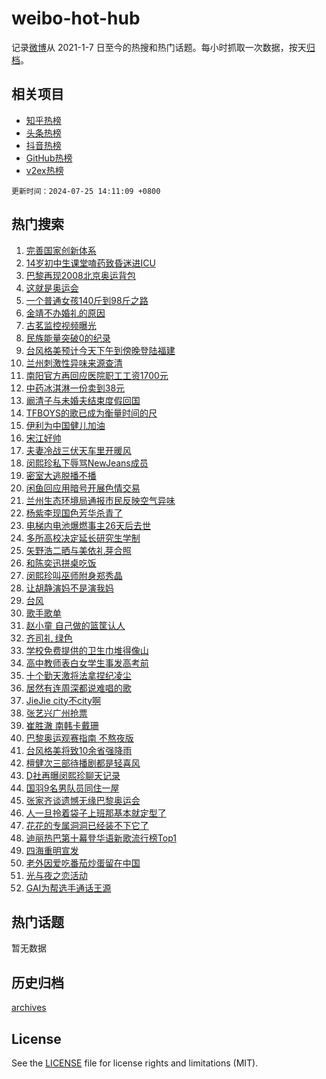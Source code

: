 # weibo-hot-hub

记录[微博](https://www.weibo.com)从 2021-1-7 日至今的热搜和热门话题。每小时抓取一次数据，按天[归档](archives)。

## 相关项目

- [知乎热榜](https://github.com/lonnyzhang423/zhihu-hot-hub)
- [头条热榜](https://github.com/lonnyzhang423/toutiao-hot-hub)
- [抖音热榜](https://github.com/lonnyzhang423/douyin-hot-hub)
- [GitHub热榜](https://github.com/lonnyzhang423/github-hot-hub)
- [v2ex热榜](https://github.com/lonnyzhang423/v2ex-hot-hub)


`更新时间：2024-07-25 14:11:09 +0800`

## 热门搜索

1. [完善国家创新体系](https://m.weibo.cn/search?containerid=100103type%3D1%26t%3D10%26q%3D%23%E5%AE%8C%E5%96%84%E5%9B%BD%E5%AE%B6%E5%88%9B%E6%96%B0%E4%BD%93%E7%B3%BB%23&stream_entry_id=51&isnewpage=1&extparam=seat%3D1%26cate%3D10103%26pos%3D0%26q%3D%2523%25E5%25AE%258C%25E5%2596%2584%25E5%259B%25BD%25E5%25AE%25B6%25E5%2588%259B%25E6%2596%25B0%25E4%25BD%2593%25E7%25B3%25BB%2523%26stream_entry_id%3D51%26c_type%3D51%26filter_type%3Drealtimehot%26dgr%3D0%26display_time%3D1721887868%26pre_seqid%3D1721887868091022977177)
1. [14岁初中生课堂嗑药致昏迷进ICU](https://m.weibo.cn/search?containerid=100103type%3D1%26t%3D10%26q%3D%2314%E5%B2%81%E5%88%9D%E4%B8%AD%E7%94%9F%E8%AF%BE%E5%A0%82%E5%97%91%E8%8D%AF%E8%87%B4%E6%98%8F%E8%BF%B7%E8%BF%9BICU%23&stream_entry_id=31&isnewpage=1&extparam=seat%3D1%26flag%3D2%26pos%3D0%26stream_entry_id%3D31%26lcate%3D5001%26realpos%3D1%26cate%3D5001%26q%3D%252314%25E5%25B2%2581%25E5%2588%259D%25E4%25B8%25AD%25E7%2594%259F%25E8%25AF%25BE%25E5%25A0%2582%25E5%2597%2591%25E8%258D%25AF%25E8%2587%25B4%25E6%2598%258F%25E8%25BF%25B7%25E8%25BF%259BICU%2523%26dgr%3D0%26c_type%3D31%26filter_type%3Drealtimehot%26band_rank%3D1%26display_time%3D1721887868%26pre_seqid%3D1721887868091022977177)
1. [巴黎再现2008北京奥运背包](https://m.weibo.cn/search?containerid=100103type%3D1%26t%3D10%26q%3D%23%E5%B7%B4%E9%BB%8E%E5%86%8D%E7%8E%B02008%E5%8C%97%E4%BA%AC%E5%A5%A5%E8%BF%90%E8%83%8C%E5%8C%85%23&stream_entry_id=31&isnewpage=1&extparam=seat%3D1%26flag%3D32768%26pos%3D1%26stream_entry_id%3D31%26lcate%3D5001%26realpos%3D2%26cate%3D5001%26q%3D%2523%25E5%25B7%25B4%25E9%25BB%258E%25E5%2586%258D%25E7%258E%25B02008%25E5%258C%2597%25E4%25BA%25AC%25E5%25A5%25A5%25E8%25BF%2590%25E8%2583%258C%25E5%258C%2585%2523%26dgr%3D0%26c_type%3D31%26filter_type%3Drealtimehot%26band_rank%3D2%26display_time%3D1721887868%26pre_seqid%3D1721887868091022977177)
1. [这就是奥运会](https://m.weibo.cn/search?containerid=100103type%3D1%26t%3D10%26q%3D%23%E8%BF%99%E5%B0%B1%E6%98%AF%E5%A5%A5%E8%BF%90%E4%BC%9A%23&stream_entry_id=31&isnewpage=1&extparam=seat%3D1%26flag%3D0%26pos%3D2%26stream_entry_id%3D31%26lcate%3D5001%26realpos%3D3%26cate%3D5001%26q%3D%2523%25E8%25BF%2599%25E5%25B0%25B1%25E6%2598%25AF%25E5%25A5%25A5%25E8%25BF%2590%25E4%25BC%259A%2523%26dgr%3D0%26c_type%3D31%26filter_type%3Drealtimehot%26band_rank%3D3%26display_time%3D1721887868%26pre_seqid%3D1721887868091022977177)
1. [一个普通女孩140斤到98斤之路](https://m.weibo.cn/search?containerid=100103type%3D1%26t%3D10%26q%3D%23%E4%B8%80%E4%B8%AA%E6%99%AE%E9%80%9A%E5%A5%B3%E5%AD%A9140%E6%96%A4%E5%88%B098%E6%96%A4%E4%B9%8B%E8%B7%AF%23&stream_entry_id=31&isnewpage=1&extparam=seat%3D1%26flag%3D1%26pos%3D3%26stream_entry_id%3D31%26lcate%3D5001%26realpos%3D4%26cate%3D5001%26q%3D%2523%25E4%25B8%2580%25E4%25B8%25AA%25E6%2599%25AE%25E9%2580%259A%25E5%25A5%25B3%25E5%25AD%25A9140%25E6%2596%25A4%25E5%2588%25B098%25E6%2596%25A4%25E4%25B9%258B%25E8%25B7%25AF%2523%26dgr%3D0%26c_type%3D31%26filter_type%3Drealtimehot%26band_rank%3D4%26display_time%3D1721887868%26pre_seqid%3D1721887868091022977177)
1. [金靖不办婚礼的原因](https://m.weibo.cn/search?containerid=100103type%3D1%26t%3D10%26q%3D%23%E9%87%91%E9%9D%96%E4%B8%8D%E5%8A%9E%E5%A9%9A%E7%A4%BC%E7%9A%84%E5%8E%9F%E5%9B%A0%23&stream_entry_id=31&isnewpage=1&extparam=seat%3D1%26flag%3D2%26pos%3D4%26stream_entry_id%3D31%26lcate%3D5001%26realpos%3D5%26cate%3D5001%26q%3D%2523%25E9%2587%2591%25E9%259D%2596%25E4%25B8%258D%25E5%258A%259E%25E5%25A9%259A%25E7%25A4%25BC%25E7%259A%2584%25E5%258E%259F%25E5%259B%25A0%2523%26dgr%3D0%26c_type%3D31%26filter_type%3Drealtimehot%26band_rank%3D5%26display_time%3D1721887868%26pre_seqid%3D1721887868091022977177)
1. [古茗监控视频曝光](https://m.weibo.cn/search?containerid=100103type%3D1%26t%3D10%26q%3D%23%E5%8F%A4%E8%8C%97%E7%9B%91%E6%8E%A7%E8%A7%86%E9%A2%91%E6%9B%9D%E5%85%89%23&stream_entry_id=31&isnewpage=1&extparam=seat%3D1%26flag%3D2%26pos%3D5%26stream_entry_id%3D31%26lcate%3D5001%26realpos%3D6%26cate%3D5001%26q%3D%2523%25E5%258F%25A4%25E8%258C%2597%25E7%259B%2591%25E6%258E%25A7%25E8%25A7%2586%25E9%25A2%2591%25E6%259B%259D%25E5%2585%2589%2523%26dgr%3D0%26c_type%3D31%26filter_type%3Drealtimehot%26band_rank%3D6%26display_time%3D1721887868%26pre_seqid%3D1721887868091022977177)
1. [民族能量突破0的纪录](https://m.weibo.cn/search?containerid=100103type%3D1%26t%3D10%26q%3D%23%E6%B0%91%E6%97%8F%E8%83%BD%E9%87%8F%E7%AA%81%E7%A0%B40%E7%9A%84%E7%BA%AA%E5%BD%95%23&stream_entry_id=31&isnewpage=1&extparam=seat%3D1%26cate%3D5001%26is_ad_pos%3D1%26stream_entry_id%3D31%26lcate%3D5001%26pos%3D6%26topic_ad%3D1%26band_rank%3D7%26q%3D%2523%25E6%25B0%2591%25E6%2597%258F%25E8%2583%25BD%25E9%2587%258F%25E7%25AA%2581%25E7%25A0%25B40%25E7%259A%2584%25E7%25BA%25AA%25E5%25BD%2595%2523%26dgr%3D0%26c_type%3D31%26adid%3D246826%26filter_type%3Drealtimehot%26display_time%3D1721887868%26pre_seqid%3D1721887868091022977177)
1. [台风格美预计今天下午到傍晚登陆福建](https://m.weibo.cn/search?containerid=100103type%3D1%26t%3D10%26q%3D%23%E5%8F%B0%E9%A3%8E%E6%A0%BC%E7%BE%8E%E9%A2%84%E8%AE%A1%E4%BB%8A%E5%A4%A9%E4%B8%8B%E5%8D%88%E5%88%B0%E5%82%8D%E6%99%9A%E7%99%BB%E9%99%86%E7%A6%8F%E5%BB%BA%23&stream_entry_id=31&isnewpage=1&extparam=seat%3D1%26flag%3D0%26pos%3D7%26stream_entry_id%3D31%26lcate%3D5001%26realpos%3D7%26cate%3D5001%26q%3D%2523%25E5%258F%25B0%25E9%25A3%258E%25E6%25A0%25BC%25E7%25BE%258E%25E9%25A2%2584%25E8%25AE%25A1%25E4%25BB%258A%25E5%25A4%25A9%25E4%25B8%258B%25E5%258D%2588%25E5%2588%25B0%25E5%2582%258D%25E6%2599%259A%25E7%2599%25BB%25E9%2599%2586%25E7%25A6%258F%25E5%25BB%25BA%2523%26dgr%3D0%26c_type%3D31%26filter_type%3Drealtimehot%26band_rank%3D7%26display_time%3D1721887868%26pre_seqid%3D1721887868091022977177)
1. [兰州刺激性异味来源查清](https://m.weibo.cn/search?containerid=100103type%3D1%26t%3D10%26q%3D%23%E5%85%B0%E5%B7%9E%E5%88%BA%E6%BF%80%E6%80%A7%E5%BC%82%E5%91%B3%E6%9D%A5%E6%BA%90%E6%9F%A5%E6%B8%85%23&stream_entry_id=31&isnewpage=1&extparam=seat%3D1%26flag%3D1%26pos%3D8%26stream_entry_id%3D31%26lcate%3D5001%26realpos%3D8%26cate%3D5001%26q%3D%2523%25E5%2585%25B0%25E5%25B7%259E%25E5%2588%25BA%25E6%25BF%2580%25E6%2580%25A7%25E5%25BC%2582%25E5%2591%25B3%25E6%259D%25A5%25E6%25BA%2590%25E6%259F%25A5%25E6%25B8%2585%2523%26dgr%3D0%26c_type%3D31%26filter_type%3Drealtimehot%26band_rank%3D8%26display_time%3D1721887868%26pre_seqid%3D1721887868091022977177)
1. [南阳官方再回应医院职工工资1700元](https://m.weibo.cn/search?containerid=100103type%3D1%26t%3D10%26q%3D%23%E5%8D%97%E9%98%B3%E5%AE%98%E6%96%B9%E5%86%8D%E5%9B%9E%E5%BA%94%E5%8C%BB%E9%99%A2%E8%81%8C%E5%B7%A5%E5%B7%A5%E8%B5%841700%E5%85%83%23&stream_entry_id=31&isnewpage=1&extparam=seat%3D1%26flag%3D1%26pos%3D9%26stream_entry_id%3D31%26lcate%3D5001%26realpos%3D9%26cate%3D5001%26q%3D%2523%25E5%258D%2597%25E9%2598%25B3%25E5%25AE%2598%25E6%2596%25B9%25E5%2586%258D%25E5%259B%259E%25E5%25BA%2594%25E5%258C%25BB%25E9%2599%25A2%25E8%2581%258C%25E5%25B7%25A5%25E5%25B7%25A5%25E8%25B5%25841700%25E5%2585%2583%2523%26dgr%3D0%26c_type%3D31%26filter_type%3Drealtimehot%26band_rank%3D9%26display_time%3D1721887868%26pre_seqid%3D1721887868091022977177)
1. [中药冰淇淋一份卖到38元](https://m.weibo.cn/search?containerid=100103type%3D1%26t%3D10%26q%3D%23%E4%B8%AD%E8%8D%AF%E5%86%B0%E6%B7%87%E6%B7%8B%E4%B8%80%E4%BB%BD%E5%8D%96%E5%88%B038%E5%85%83%23&stream_entry_id=31&isnewpage=1&extparam=seat%3D1%26flag%3D0%26pos%3D10%26stream_entry_id%3D31%26lcate%3D5001%26realpos%3D10%26cate%3D5001%26q%3D%2523%25E4%25B8%25AD%25E8%258D%25AF%25E5%2586%25B0%25E6%25B7%2587%25E6%25B7%258B%25E4%25B8%2580%25E4%25BB%25BD%25E5%258D%2596%25E5%2588%25B038%25E5%2585%2583%2523%26dgr%3D0%26c_type%3D31%26filter_type%3Drealtimehot%26band_rank%3D10%26display_time%3D1721887868%26pre_seqid%3D1721887868091022977177)
1. [阚清子与未婚夫结束度假回国](https://m.weibo.cn/search?containerid=100103type%3D1%26t%3D10%26q%3D%23%E9%98%9A%E6%B8%85%E5%AD%90%E4%B8%8E%E6%9C%AA%E5%A9%9A%E5%A4%AB%E7%BB%93%E6%9D%9F%E5%BA%A6%E5%81%87%E5%9B%9E%E5%9B%BD%23&stream_entry_id=31&isnewpage=1&extparam=seat%3D1%26flag%3D1%26pos%3D11%26stream_entry_id%3D31%26lcate%3D5001%26realpos%3D11%26cate%3D5001%26q%3D%2523%25E9%2598%259A%25E6%25B8%2585%25E5%25AD%2590%25E4%25B8%258E%25E6%259C%25AA%25E5%25A9%259A%25E5%25A4%25AB%25E7%25BB%2593%25E6%259D%259F%25E5%25BA%25A6%25E5%2581%2587%25E5%259B%259E%25E5%259B%25BD%2523%26dgr%3D0%26c_type%3D31%26filter_type%3Drealtimehot%26band_rank%3D11%26display_time%3D1721887868%26pre_seqid%3D1721887868091022977177)
1. [TFBOYS的歌已成为衡量时间的尺](https://m.weibo.cn/search?containerid=100103type%3D1%26t%3D10%26q%3D%23TFBOYS%E7%9A%84%E6%AD%8C%E5%B7%B2%E6%88%90%E4%B8%BA%E8%A1%A1%E9%87%8F%E6%97%B6%E9%97%B4%E7%9A%84%E5%B0%BA%23&stream_entry_id=31&isnewpage=1&extparam=seat%3D1%26flag%3D1%26pos%3D12%26stream_entry_id%3D31%26lcate%3D5001%26realpos%3D12%26cate%3D5001%26q%3D%2523TFBOYS%25E7%259A%2584%25E6%25AD%258C%25E5%25B7%25B2%25E6%2588%2590%25E4%25B8%25BA%25E8%25A1%25A1%25E9%2587%258F%25E6%2597%25B6%25E9%2597%25B4%25E7%259A%2584%25E5%25B0%25BA%2523%26dgr%3D0%26c_type%3D31%26filter_type%3Drealtimehot%26band_rank%3D12%26display_time%3D1721887868%26pre_seqid%3D1721887868091022977177)
1. [伊利为中国健儿加油](https://m.weibo.cn/search?containerid=100103type%3D1%26t%3D10%26q%3D%23%E4%BC%8A%E5%88%A9%E4%B8%BA%E4%B8%AD%E5%9B%BD%E5%81%A5%E5%84%BF%E5%8A%A0%E6%B2%B9%23&stream_entry_id=31&isnewpage=1&extparam=seat%3D1%26flag%3D0%26pos%3D13%26stream_entry_id%3D31%26lcate%3D5001%26realpos%3D13%26cate%3D5001%26band_rank%3D13%26q%3D%2523%25E4%25BC%258A%25E5%2588%25A9%25E4%25B8%25BA%25E4%25B8%25AD%25E5%259B%25BD%25E5%2581%25A5%25E5%2584%25BF%25E5%258A%25A0%25E6%25B2%25B9%2523%26dgr%3D0%26c_type%3D31%26adid%3D247071%26filter_type%3Drealtimehot%26display_time%3D1721887868%26pre_seqid%3D1721887868091022977177)
1. [宋江好帅](https://m.weibo.cn/search?containerid=100103type%3D1%26t%3D10%26q%3D%E5%AE%8B%E6%B1%9F%E5%A5%BD%E5%B8%85&stream_entry_id=31&isnewpage=1&extparam=seat%3D1%26flag%3D1%26pos%3D14%26stream_entry_id%3D31%26lcate%3D5001%26realpos%3D14%26cate%3D5001%26q%3D%25E5%25AE%258B%25E6%25B1%259F%25E5%25A5%25BD%25E5%25B8%2585%26dgr%3D0%26c_type%3D31%26filter_type%3Drealtimehot%26band_rank%3D14%26display_time%3D1721887868%26pre_seqid%3D1721887868091022977177)
1. [夫妻冷战三伏天车里开暖风](https://m.weibo.cn/search?containerid=100103type%3D1%26t%3D10%26q%3D%23%E5%A4%AB%E5%A6%BB%E5%86%B7%E6%88%98%E4%B8%89%E4%BC%8F%E5%A4%A9%E8%BD%A6%E9%87%8C%E5%BC%80%E6%9A%96%E9%A3%8E%23&stream_entry_id=31&isnewpage=1&extparam=seat%3D1%26flag%3D2%26pos%3D15%26stream_entry_id%3D31%26lcate%3D5001%26realpos%3D15%26cate%3D5001%26q%3D%2523%25E5%25A4%25AB%25E5%25A6%25BB%25E5%2586%25B7%25E6%2588%2598%25E4%25B8%2589%25E4%25BC%258F%25E5%25A4%25A9%25E8%25BD%25A6%25E9%2587%258C%25E5%25BC%2580%25E6%259A%2596%25E9%25A3%258E%2523%26dgr%3D0%26c_type%3D31%26filter_type%3Drealtimehot%26band_rank%3D15%26display_time%3D1721887868%26pre_seqid%3D1721887868091022977177)
1. [闵熙珍私下辱骂NewJeans成员](https://m.weibo.cn/search?containerid=100103type%3D1%26t%3D10%26q%3D%23%E9%97%B5%E7%86%99%E7%8F%8D%E7%A7%81%E4%B8%8B%E8%BE%B1%E9%AA%82NewJeans%E6%88%90%E5%91%98%23&stream_entry_id=31&isnewpage=1&extparam=seat%3D1%26flag%3D0%26pos%3D16%26stream_entry_id%3D31%26lcate%3D5001%26realpos%3D16%26cate%3D5001%26q%3D%2523%25E9%2597%25B5%25E7%2586%2599%25E7%258F%258D%25E7%25A7%2581%25E4%25B8%258B%25E8%25BE%25B1%25E9%25AA%2582NewJeans%25E6%2588%2590%25E5%2591%2598%2523%26dgr%3D0%26c_type%3D31%26filter_type%3Drealtimehot%26band_rank%3D16%26display_time%3D1721887868%26pre_seqid%3D1721887868091022977177)
1. [密室大逃脱播不播](https://m.weibo.cn/search?containerid=100103type%3D1%26t%3D10%26q%3D%E5%AF%86%E5%AE%A4%E5%A4%A7%E9%80%83%E8%84%B1%E6%92%AD%E4%B8%8D%E6%92%AD&stream_entry_id=31&isnewpage=1&extparam=seat%3D1%26flag%3D1%26pos%3D17%26stream_entry_id%3D31%26lcate%3D5001%26realpos%3D17%26cate%3D5001%26q%3D%25E5%25AF%2586%25E5%25AE%25A4%25E5%25A4%25A7%25E9%2580%2583%25E8%2584%25B1%25E6%2592%25AD%25E4%25B8%258D%25E6%2592%25AD%26dgr%3D0%26c_type%3D31%26filter_type%3Drealtimehot%26band_rank%3D17%26display_time%3D1721887868%26pre_seqid%3D1721887868091022977177)
1. [闲鱼回应用暗号开展色情交易](https://m.weibo.cn/search?containerid=100103type%3D1%26t%3D10%26q%3D%23%E9%97%B2%E9%B1%BC%E5%9B%9E%E5%BA%94%E7%94%A8%E6%9A%97%E5%8F%B7%E5%BC%80%E5%B1%95%E8%89%B2%E6%83%85%E4%BA%A4%E6%98%93%23&stream_entry_id=31&isnewpage=1&extparam=seat%3D1%26flag%3D0%26pos%3D18%26stream_entry_id%3D31%26lcate%3D5001%26realpos%3D18%26cate%3D5001%26q%3D%2523%25E9%2597%25B2%25E9%25B1%25BC%25E5%259B%259E%25E5%25BA%2594%25E7%2594%25A8%25E6%259A%2597%25E5%258F%25B7%25E5%25BC%2580%25E5%25B1%2595%25E8%2589%25B2%25E6%2583%2585%25E4%25BA%25A4%25E6%2598%2593%2523%26dgr%3D0%26c_type%3D31%26filter_type%3Drealtimehot%26band_rank%3D18%26display_time%3D1721887868%26pre_seqid%3D1721887868091022977177)
1. [兰州生态环境局通报市民反映空气异味](https://m.weibo.cn/search?containerid=100103type%3D1%26t%3D10%26q%3D%23%E5%85%B0%E5%B7%9E%E7%94%9F%E6%80%81%E7%8E%AF%E5%A2%83%E5%B1%80%E9%80%9A%E6%8A%A5%E5%B8%82%E6%B0%91%E5%8F%8D%E6%98%A0%E7%A9%BA%E6%B0%94%E5%BC%82%E5%91%B3%23&stream_entry_id=31&isnewpage=1&extparam=seat%3D1%26flag%3D0%26pos%3D19%26stream_entry_id%3D31%26lcate%3D5001%26realpos%3D19%26cate%3D5001%26q%3D%2523%25E5%2585%25B0%25E5%25B7%259E%25E7%2594%259F%25E6%2580%2581%25E7%258E%25AF%25E5%25A2%2583%25E5%25B1%2580%25E9%2580%259A%25E6%258A%25A5%25E5%25B8%2582%25E6%25B0%2591%25E5%258F%258D%25E6%2598%25A0%25E7%25A9%25BA%25E6%25B0%2594%25E5%25BC%2582%25E5%2591%25B3%2523%26dgr%3D0%26c_type%3D31%26filter_type%3Drealtimehot%26band_rank%3D19%26display_time%3D1721887868%26pre_seqid%3D1721887868091022977177)
1. [杨紫李现国色芳华杀青了](https://m.weibo.cn/search?containerid=100103type%3D1%26t%3D10%26q%3D%23%E6%9D%A8%E7%B4%AB%E6%9D%8E%E7%8E%B0%E5%9B%BD%E8%89%B2%E8%8A%B3%E5%8D%8E%E6%9D%80%E9%9D%92%E4%BA%86%23&stream_entry_id=31&isnewpage=1&extparam=seat%3D1%26flag%3D0%26pos%3D20%26stream_entry_id%3D31%26lcate%3D5001%26realpos%3D20%26cate%3D5001%26q%3D%2523%25E6%259D%25A8%25E7%25B4%25AB%25E6%259D%258E%25E7%258E%25B0%25E5%259B%25BD%25E8%2589%25B2%25E8%258A%25B3%25E5%258D%258E%25E6%259D%2580%25E9%259D%2592%25E4%25BA%2586%2523%26dgr%3D0%26c_type%3D31%26filter_type%3Drealtimehot%26band_rank%3D20%26display_time%3D1721887868%26pre_seqid%3D1721887868091022977177)
1. [电梯内电池爆燃事主26天后去世](https://m.weibo.cn/search?containerid=100103type%3D1%26t%3D10%26q%3D%23%E7%94%B5%E6%A2%AF%E5%86%85%E7%94%B5%E6%B1%A0%E7%88%86%E7%87%83%E4%BA%8B%E4%B8%BB26%E5%A4%A9%E5%90%8E%E5%8E%BB%E4%B8%96%23&stream_entry_id=31&isnewpage=1&extparam=seat%3D1%26flag%3D1%26pos%3D21%26stream_entry_id%3D31%26lcate%3D5001%26realpos%3D21%26cate%3D5001%26q%3D%2523%25E7%2594%25B5%25E6%25A2%25AF%25E5%2586%2585%25E7%2594%25B5%25E6%25B1%25A0%25E7%2588%2586%25E7%2587%2583%25E4%25BA%258B%25E4%25B8%25BB26%25E5%25A4%25A9%25E5%2590%258E%25E5%258E%25BB%25E4%25B8%2596%2523%26dgr%3D0%26c_type%3D31%26filter_type%3Drealtimehot%26band_rank%3D21%26display_time%3D1721887868%26pre_seqid%3D1721887868091022977177)
1. [多所高校决定延长研究生学制](https://m.weibo.cn/search?containerid=100103type%3D1%26t%3D10%26q%3D%23%E5%A4%9A%E6%89%80%E9%AB%98%E6%A0%A1%E5%86%B3%E5%AE%9A%E5%BB%B6%E9%95%BF%E7%A0%94%E7%A9%B6%E7%94%9F%E5%AD%A6%E5%88%B6%23&stream_entry_id=31&isnewpage=1&extparam=seat%3D1%26flag%3D0%26pos%3D22%26stream_entry_id%3D31%26lcate%3D5001%26realpos%3D22%26cate%3D5001%26q%3D%2523%25E5%25A4%259A%25E6%2589%2580%25E9%25AB%2598%25E6%25A0%25A1%25E5%2586%25B3%25E5%25AE%259A%25E5%25BB%25B6%25E9%2595%25BF%25E7%25A0%2594%25E7%25A9%25B6%25E7%2594%259F%25E5%25AD%25A6%25E5%2588%25B6%2523%26dgr%3D0%26c_type%3D31%26filter_type%3Drealtimehot%26band_rank%3D22%26display_time%3D1721887868%26pre_seqid%3D1721887868091022977177)
1. [矢野浩二晒与美依礼芽合照](https://m.weibo.cn/search?containerid=100103type%3D1%26t%3D10%26q%3D%23%E7%9F%A2%E9%87%8E%E6%B5%A9%E4%BA%8C%E6%99%92%E4%B8%8E%E7%BE%8E%E4%BE%9D%E7%A4%BC%E8%8A%BD%E5%90%88%E7%85%A7%23&stream_entry_id=31&isnewpage=1&extparam=seat%3D1%26flag%3D1%26pos%3D23%26stream_entry_id%3D31%26lcate%3D5001%26realpos%3D23%26cate%3D5001%26q%3D%2523%25E7%259F%25A2%25E9%2587%258E%25E6%25B5%25A9%25E4%25BA%258C%25E6%2599%2592%25E4%25B8%258E%25E7%25BE%258E%25E4%25BE%259D%25E7%25A4%25BC%25E8%258A%25BD%25E5%2590%2588%25E7%2585%25A7%2523%26dgr%3D0%26c_type%3D31%26filter_type%3Drealtimehot%26band_rank%3D23%26display_time%3D1721887868%26pre_seqid%3D1721887868091022977177)
1. [和陈奕迅拼桌吃饭](https://m.weibo.cn/search?containerid=100103type%3D1%26t%3D10%26q%3D%23%E5%92%8C%E9%99%88%E5%A5%95%E8%BF%85%E6%8B%BC%E6%A1%8C%E5%90%83%E9%A5%AD%23&stream_entry_id=31&isnewpage=1&extparam=seat%3D1%26flag%3D1%26pos%3D24%26stream_entry_id%3D31%26lcate%3D5001%26realpos%3D24%26cate%3D5001%26q%3D%2523%25E5%2592%258C%25E9%2599%2588%25E5%25A5%2595%25E8%25BF%2585%25E6%258B%25BC%25E6%25A1%258C%25E5%2590%2583%25E9%25A5%25AD%2523%26dgr%3D0%26c_type%3D31%26filter_type%3Drealtimehot%26band_rank%3D24%26display_time%3D1721887868%26pre_seqid%3D1721887868091022977177)
1. [闵熙珍叫巫师附身郑秀晶](https://m.weibo.cn/search?containerid=100103type%3D1%26t%3D10%26q%3D%23%E9%97%B5%E7%86%99%E7%8F%8D%E5%8F%AB%E5%B7%AB%E5%B8%88%E9%99%84%E8%BA%AB%E9%83%91%E7%A7%80%E6%99%B6%23&stream_entry_id=31&isnewpage=1&extparam=seat%3D1%26flag%3D1%26pos%3D25%26stream_entry_id%3D31%26lcate%3D5001%26realpos%3D25%26cate%3D5001%26q%3D%2523%25E9%2597%25B5%25E7%2586%2599%25E7%258F%258D%25E5%258F%25AB%25E5%25B7%25AB%25E5%25B8%2588%25E9%2599%2584%25E8%25BA%25AB%25E9%2583%2591%25E7%25A7%2580%25E6%2599%25B6%2523%26dgr%3D0%26c_type%3D31%26filter_type%3Drealtimehot%26band_rank%3D25%26display_time%3D1721887868%26pre_seqid%3D1721887868091022977177)
1. [让胡静演妈不是演我妈](https://m.weibo.cn/search?containerid=100103type%3D1%26t%3D10%26q%3D%23%E8%AE%A9%E8%83%A1%E9%9D%99%E6%BC%94%E5%A6%88%E4%B8%8D%E6%98%AF%E6%BC%94%E6%88%91%E5%A6%88%23&stream_entry_id=31&isnewpage=1&extparam=seat%3D1%26flag%3D0%26pos%3D26%26stream_entry_id%3D31%26lcate%3D5001%26realpos%3D26%26cate%3D5001%26q%3D%2523%25E8%25AE%25A9%25E8%2583%25A1%25E9%259D%2599%25E6%25BC%2594%25E5%25A6%2588%25E4%25B8%258D%25E6%2598%25AF%25E6%25BC%2594%25E6%2588%2591%25E5%25A6%2588%2523%26dgr%3D0%26c_type%3D31%26filter_type%3Drealtimehot%26band_rank%3D26%26display_time%3D1721887868%26pre_seqid%3D1721887868091022977177)
1. [台风](https://m.weibo.cn/search?containerid=100103type%3D1%26t%3D10%26q%3D%E5%8F%B0%E9%A3%8E&stream_entry_id=31&isnewpage=1&extparam=seat%3D1%26flag%3D0%26pos%3D27%26stream_entry_id%3D31%26lcate%3D5001%26realpos%3D27%26cate%3D5001%26q%3D%25E5%258F%25B0%25E9%25A3%258E%26dgr%3D0%26c_type%3D31%26filter_type%3Drealtimehot%26band_rank%3D27%26display_time%3D1721887868%26pre_seqid%3D1721887868091022977177)
1. [歌手歌单](https://m.weibo.cn/search?containerid=100103type%3D1%26t%3D10%26q%3D%E6%AD%8C%E6%89%8B%E6%AD%8C%E5%8D%95&stream_entry_id=31&isnewpage=1&extparam=seat%3D1%26flag%3D0%26pos%3D28%26stream_entry_id%3D31%26lcate%3D5001%26realpos%3D28%26cate%3D5001%26q%3D%25E6%25AD%258C%25E6%2589%258B%25E6%25AD%258C%25E5%258D%2595%26dgr%3D0%26c_type%3D31%26filter_type%3Drealtimehot%26band_rank%3D28%26display_time%3D1721887868%26pre_seqid%3D1721887868091022977177)
1. [赵小童 自己做的篮筐认人](https://m.weibo.cn/search?containerid=100103type%3D1%26t%3D10%26q%3D%E8%B5%B5%E5%B0%8F%E7%AB%A5+%E8%87%AA%E5%B7%B1%E5%81%9A%E7%9A%84%E7%AF%AE%E7%AD%90%E8%AE%A4%E4%BA%BA&stream_entry_id=31&isnewpage=1&extparam=seat%3D1%26flag%3D1%26pos%3D29%26stream_entry_id%3D31%26lcate%3D5001%26realpos%3D29%26cate%3D5001%26q%3D%25E8%25B5%25B5%25E5%25B0%258F%25E7%25AB%25A5%2520%25E8%2587%25AA%25E5%25B7%25B1%25E5%2581%259A%25E7%259A%2584%25E7%25AF%25AE%25E7%25AD%2590%25E8%25AE%25A4%25E4%25BA%25BA%26dgr%3D0%26c_type%3D31%26filter_type%3Drealtimehot%26band_rank%3D29%26display_time%3D1721887868%26pre_seqid%3D1721887868091022977177)
1. [齐司礼 绿色](https://m.weibo.cn/search?containerid=100103type%3D1%26t%3D10%26q%3D%E9%BD%90%E5%8F%B8%E7%A4%BC+%E7%BB%BF%E8%89%B2&stream_entry_id=31&isnewpage=1&extparam=seat%3D1%26flag%3D1%26pos%3D30%26stream_entry_id%3D31%26lcate%3D5001%26realpos%3D30%26cate%3D5001%26q%3D%25E9%25BD%2590%25E5%258F%25B8%25E7%25A4%25BC%2520%25E7%25BB%25BF%25E8%2589%25B2%26dgr%3D0%26c_type%3D31%26filter_type%3Drealtimehot%26band_rank%3D30%26display_time%3D1721887868%26pre_seqid%3D1721887868091022977177)
1. [学校免费提供的卫生巾堆得像山](https://m.weibo.cn/search?containerid=100103type%3D1%26t%3D10%26q%3D%23%E5%AD%A6%E6%A0%A1%E5%85%8D%E8%B4%B9%E6%8F%90%E4%BE%9B%E7%9A%84%E5%8D%AB%E7%94%9F%E5%B7%BE%E5%A0%86%E5%BE%97%E5%83%8F%E5%B1%B1%23&stream_entry_id=31&isnewpage=1&extparam=seat%3D1%26flag%3D0%26pos%3D31%26stream_entry_id%3D31%26lcate%3D5001%26realpos%3D31%26cate%3D5001%26q%3D%2523%25E5%25AD%25A6%25E6%25A0%25A1%25E5%2585%258D%25E8%25B4%25B9%25E6%258F%2590%25E4%25BE%259B%25E7%259A%2584%25E5%258D%25AB%25E7%2594%259F%25E5%25B7%25BE%25E5%25A0%2586%25E5%25BE%2597%25E5%2583%258F%25E5%25B1%25B1%2523%26dgr%3D0%26c_type%3D31%26filter_type%3Drealtimehot%26band_rank%3D31%26display_time%3D1721887868%26pre_seqid%3D1721887868091022977177)
1. [高中教师表白女学生事发高考前](https://m.weibo.cn/search?containerid=100103type%3D1%26t%3D10%26q%3D%23%E9%AB%98%E4%B8%AD%E6%95%99%E5%B8%88%E8%A1%A8%E7%99%BD%E5%A5%B3%E5%AD%A6%E7%94%9F%E4%BA%8B%E5%8F%91%E9%AB%98%E8%80%83%E5%89%8D%23&stream_entry_id=31&isnewpage=1&extparam=seat%3D1%26flag%3D1%26pos%3D32%26stream_entry_id%3D31%26lcate%3D5001%26realpos%3D32%26cate%3D5001%26q%3D%2523%25E9%25AB%2598%25E4%25B8%25AD%25E6%2595%2599%25E5%25B8%2588%25E8%25A1%25A8%25E7%2599%25BD%25E5%25A5%25B3%25E5%25AD%25A6%25E7%2594%259F%25E4%25BA%258B%25E5%258F%2591%25E9%25AB%2598%25E8%2580%2583%25E5%2589%258D%2523%26dgr%3D0%26c_type%3D31%26filter_type%3Drealtimehot%26band_rank%3D32%26display_time%3D1721887868%26pre_seqid%3D1721887868091022977177)
1. [十个勤天激将法拿捏纪凌尘](https://m.weibo.cn/search?containerid=100103type%3D1%26t%3D10%26q%3D%23%E5%8D%81%E4%B8%AA%E5%8B%A4%E5%A4%A9%E6%BF%80%E5%B0%86%E6%B3%95%E6%8B%BF%E6%8D%8F%E7%BA%AA%E5%87%8C%E5%B0%98%23&stream_entry_id=31&isnewpage=1&extparam=seat%3D1%26flag%3D1%26pos%3D33%26stream_entry_id%3D31%26lcate%3D5001%26realpos%3D33%26cate%3D5001%26q%3D%2523%25E5%258D%2581%25E4%25B8%25AA%25E5%258B%25A4%25E5%25A4%25A9%25E6%25BF%2580%25E5%25B0%2586%25E6%25B3%2595%25E6%258B%25BF%25E6%258D%258F%25E7%25BA%25AA%25E5%2587%258C%25E5%25B0%2598%2523%26dgr%3D0%26c_type%3D31%26filter_type%3Drealtimehot%26band_rank%3D33%26display_time%3D1721887868%26pre_seqid%3D1721887868091022977177)
1. [居然有连周深都说难唱的歌](https://m.weibo.cn/search?containerid=100103type%3D1%26t%3D10%26q%3D%23%E5%B1%85%E7%84%B6%E6%9C%89%E8%BF%9E%E5%91%A8%E6%B7%B1%E9%83%BD%E8%AF%B4%E9%9A%BE%E5%94%B1%E7%9A%84%E6%AD%8C%23&stream_entry_id=31&isnewpage=1&extparam=seat%3D1%26flag%3D1%26pos%3D34%26stream_entry_id%3D31%26lcate%3D5001%26realpos%3D34%26cate%3D5001%26q%3D%2523%25E5%25B1%2585%25E7%2584%25B6%25E6%259C%2589%25E8%25BF%259E%25E5%2591%25A8%25E6%25B7%25B1%25E9%2583%25BD%25E8%25AF%25B4%25E9%259A%25BE%25E5%2594%25B1%25E7%259A%2584%25E6%25AD%258C%2523%26dgr%3D0%26c_type%3D31%26filter_type%3Drealtimehot%26band_rank%3D34%26display_time%3D1721887868%26pre_seqid%3D1721887868091022977177)
1. [JieJie city不city啊](https://m.weibo.cn/search?containerid=100103type%3D1%26t%3D10%26q%3DJieJie+city%E4%B8%8Dcity%E5%95%8A&stream_entry_id=31&isnewpage=1&extparam=seat%3D1%26flag%3D1%26pos%3D35%26stream_entry_id%3D31%26lcate%3D5001%26realpos%3D35%26cate%3D5001%26q%3DJieJie%2520city%25E4%25B8%258Dcity%25E5%2595%258A%26dgr%3D0%26c_type%3D31%26filter_type%3Drealtimehot%26band_rank%3D35%26display_time%3D1721887868%26pre_seqid%3D1721887868091022977177)
1. [张艺兴广州抢票](https://m.weibo.cn/search?containerid=100103type%3D1%26t%3D10%26q%3D%23%E5%BC%A0%E8%89%BA%E5%85%B4%E5%B9%BF%E5%B7%9E%E6%8A%A2%E7%A5%A8%23&stream_entry_id=31&isnewpage=1&extparam=seat%3D1%26flag%3D1%26pos%3D36%26stream_entry_id%3D31%26lcate%3D5001%26realpos%3D36%26cate%3D5001%26q%3D%2523%25E5%25BC%25A0%25E8%2589%25BA%25E5%2585%25B4%25E5%25B9%25BF%25E5%25B7%259E%25E6%258A%25A2%25E7%25A5%25A8%2523%26dgr%3D0%26c_type%3D31%26filter_type%3Drealtimehot%26band_rank%3D36%26display_time%3D1721887868%26pre_seqid%3D1721887868091022977177)
1. [崔胜澈 南韩卡戴珊](https://m.weibo.cn/search?containerid=100103type%3D1%26t%3D10%26q%3D%E5%B4%94%E8%83%9C%E6%BE%88+%E5%8D%97%E9%9F%A9%E5%8D%A1%E6%88%B4%E7%8F%8A&stream_entry_id=31&isnewpage=1&extparam=seat%3D1%26flag%3D1%26pos%3D37%26stream_entry_id%3D31%26lcate%3D5001%26realpos%3D37%26cate%3D5001%26q%3D%25E5%25B4%2594%25E8%2583%259C%25E6%25BE%2588%2520%25E5%258D%2597%25E9%259F%25A9%25E5%258D%25A1%25E6%2588%25B4%25E7%258F%258A%26dgr%3D0%26c_type%3D31%26filter_type%3Drealtimehot%26band_rank%3D37%26display_time%3D1721887868%26pre_seqid%3D1721887868091022977177)
1. [巴黎奥运观赛指南 不熬夜版](https://m.weibo.cn/search?containerid=100103type%3D1%26t%3D10%26q%3D%E5%B7%B4%E9%BB%8E%E5%A5%A5%E8%BF%90%E8%A7%82%E8%B5%9B%E6%8C%87%E5%8D%97+%E4%B8%8D%E7%86%AC%E5%A4%9C%E7%89%88&stream_entry_id=31&isnewpage=1&extparam=seat%3D1%26flag%3D1%26pos%3D38%26stream_entry_id%3D31%26lcate%3D5001%26realpos%3D38%26cate%3D5001%26q%3D%25E5%25B7%25B4%25E9%25BB%258E%25E5%25A5%25A5%25E8%25BF%2590%25E8%25A7%2582%25E8%25B5%259B%25E6%258C%2587%25E5%258D%2597%2520%25E4%25B8%258D%25E7%2586%25AC%25E5%25A4%259C%25E7%2589%2588%26dgr%3D0%26c_type%3D31%26filter_type%3Drealtimehot%26band_rank%3D38%26display_time%3D1721887868%26pre_seqid%3D1721887868091022977177)
1. [台风格美将致10余省强降雨](https://m.weibo.cn/search?containerid=100103type%3D1%26t%3D10%26q%3D%23%E5%8F%B0%E9%A3%8E%E6%A0%BC%E7%BE%8E%E5%B0%86%E8%87%B410%E4%BD%99%E7%9C%81%E5%BC%BA%E9%99%8D%E9%9B%A8%23&stream_entry_id=31&isnewpage=1&extparam=seat%3D1%26flag%3D0%26pos%3D39%26stream_entry_id%3D31%26lcate%3D5001%26realpos%3D39%26cate%3D5001%26q%3D%2523%25E5%258F%25B0%25E9%25A3%258E%25E6%25A0%25BC%25E7%25BE%258E%25E5%25B0%2586%25E8%2587%25B410%25E4%25BD%2599%25E7%259C%2581%25E5%25BC%25BA%25E9%2599%258D%25E9%259B%25A8%2523%26dgr%3D0%26c_type%3D31%26filter_type%3Drealtimehot%26band_rank%3D39%26display_time%3D1721887868%26pre_seqid%3D1721887868091022977177)
1. [檀健次三部待播剧都是轻喜风](https://m.weibo.cn/search?containerid=100103type%3D1%26t%3D10%26q%3D%23%E6%AA%80%E5%81%A5%E6%AC%A1%E4%B8%89%E9%83%A8%E5%BE%85%E6%92%AD%E5%89%A7%E9%83%BD%E6%98%AF%E8%BD%BB%E5%96%9C%E9%A3%8E%23&stream_entry_id=31&isnewpage=1&extparam=seat%3D1%26flag%3D0%26pos%3D40%26stream_entry_id%3D31%26lcate%3D5001%26realpos%3D40%26cate%3D5001%26q%3D%2523%25E6%25AA%2580%25E5%2581%25A5%25E6%25AC%25A1%25E4%25B8%2589%25E9%2583%25A8%25E5%25BE%2585%25E6%2592%25AD%25E5%2589%25A7%25E9%2583%25BD%25E6%2598%25AF%25E8%25BD%25BB%25E5%2596%259C%25E9%25A3%258E%2523%26dgr%3D0%26c_type%3D31%26filter_type%3Drealtimehot%26band_rank%3D40%26display_time%3D1721887868%26pre_seqid%3D1721887868091022977177)
1. [D社再曝闵熙珍聊天记录](https://m.weibo.cn/search?containerid=100103type%3D1%26t%3D10%26q%3D%23D%E7%A4%BE%E5%86%8D%E6%9B%9D%E9%97%B5%E7%86%99%E7%8F%8D%E8%81%8A%E5%A4%A9%E8%AE%B0%E5%BD%95%23&stream_entry_id=31&isnewpage=1&extparam=seat%3D1%26flag%3D0%26pos%3D41%26stream_entry_id%3D31%26lcate%3D5001%26realpos%3D41%26cate%3D5001%26q%3D%2523D%25E7%25A4%25BE%25E5%2586%258D%25E6%259B%259D%25E9%2597%25B5%25E7%2586%2599%25E7%258F%258D%25E8%2581%258A%25E5%25A4%25A9%25E8%25AE%25B0%25E5%25BD%2595%2523%26dgr%3D0%26c_type%3D31%26filter_type%3Drealtimehot%26band_rank%3D41%26display_time%3D1721887868%26pre_seqid%3D1721887868091022977177)
1. [国羽9名男队员同住一屋](https://m.weibo.cn/search?containerid=100103type%3D1%26t%3D10%26q%3D%23%E5%9B%BD%E7%BE%BD9%E5%90%8D%E7%94%B7%E9%98%9F%E5%91%98%E5%90%8C%E4%BD%8F%E4%B8%80%E5%B1%8B%23&stream_entry_id=31&isnewpage=1&extparam=seat%3D1%26flag%3D1%26pos%3D42%26stream_entry_id%3D31%26lcate%3D5001%26realpos%3D42%26cate%3D5001%26q%3D%2523%25E5%259B%25BD%25E7%25BE%25BD9%25E5%2590%258D%25E7%2594%25B7%25E9%2598%259F%25E5%2591%2598%25E5%2590%258C%25E4%25BD%258F%25E4%25B8%2580%25E5%25B1%258B%2523%26dgr%3D0%26c_type%3D31%26filter_type%3Drealtimehot%26band_rank%3D42%26display_time%3D1721887868%26pre_seqid%3D1721887868091022977177)
1. [张家齐谈遗憾无缘巴黎奥运会](https://m.weibo.cn/search?containerid=100103type%3D1%26t%3D10%26q%3D%23%E5%BC%A0%E5%AE%B6%E9%BD%90%E8%B0%88%E9%81%97%E6%86%BE%E6%97%A0%E7%BC%98%E5%B7%B4%E9%BB%8E%E5%A5%A5%E8%BF%90%E4%BC%9A%23&stream_entry_id=31&isnewpage=1&extparam=seat%3D1%26flag%3D0%26pos%3D43%26stream_entry_id%3D31%26lcate%3D5001%26realpos%3D43%26cate%3D5001%26q%3D%2523%25E5%25BC%25A0%25E5%25AE%25B6%25E9%25BD%2590%25E8%25B0%2588%25E9%2581%2597%25E6%2586%25BE%25E6%2597%25A0%25E7%25BC%2598%25E5%25B7%25B4%25E9%25BB%258E%25E5%25A5%25A5%25E8%25BF%2590%25E4%25BC%259A%2523%26dgr%3D0%26c_type%3D31%26filter_type%3Drealtimehot%26band_rank%3D43%26display_time%3D1721887868%26pre_seqid%3D1721887868091022977177)
1. [人一旦拎着袋子上班那基本就定型了](https://m.weibo.cn/search?containerid=100103type%3D1%26t%3D10%26q%3D%23%E4%BA%BA%E4%B8%80%E6%97%A6%E6%8B%8E%E7%9D%80%E8%A2%8B%E5%AD%90%E4%B8%8A%E7%8F%AD%E9%82%A3%E5%9F%BA%E6%9C%AC%E5%B0%B1%E5%AE%9A%E5%9E%8B%E4%BA%86%23&stream_entry_id=31&isnewpage=1&extparam=seat%3D1%26flag%3D0%26pos%3D44%26stream_entry_id%3D31%26lcate%3D5001%26realpos%3D44%26cate%3D5001%26q%3D%2523%25E4%25BA%25BA%25E4%25B8%2580%25E6%2597%25A6%25E6%258B%258E%25E7%259D%2580%25E8%25A2%258B%25E5%25AD%2590%25E4%25B8%258A%25E7%258F%25AD%25E9%2582%25A3%25E5%259F%25BA%25E6%259C%25AC%25E5%25B0%25B1%25E5%25AE%259A%25E5%259E%258B%25E4%25BA%2586%2523%26dgr%3D0%26c_type%3D31%26filter_type%3Drealtimehot%26band_rank%3D44%26display_time%3D1721887868%26pre_seqid%3D1721887868091022977177)
1. [花花的专属洞洞已经装不下它了](https://m.weibo.cn/search?containerid=100103type%3D1%26t%3D10%26q%3D%23%E8%8A%B1%E8%8A%B1%E7%9A%84%E4%B8%93%E5%B1%9E%E6%B4%9E%E6%B4%9E%E5%B7%B2%E7%BB%8F%E8%A3%85%E4%B8%8D%E4%B8%8B%E5%AE%83%E4%BA%86%23&stream_entry_id=31&isnewpage=1&extparam=seat%3D1%26flag%3D0%26pos%3D45%26stream_entry_id%3D31%26lcate%3D5001%26realpos%3D45%26cate%3D5001%26q%3D%2523%25E8%258A%25B1%25E8%258A%25B1%25E7%259A%2584%25E4%25B8%2593%25E5%25B1%259E%25E6%25B4%259E%25E6%25B4%259E%25E5%25B7%25B2%25E7%25BB%258F%25E8%25A3%2585%25E4%25B8%258D%25E4%25B8%258B%25E5%25AE%2583%25E4%25BA%2586%2523%26dgr%3D0%26c_type%3D31%26filter_type%3Drealtimehot%26band_rank%3D45%26display_time%3D1721887868%26pre_seqid%3D1721887868091022977177)
1. [迪丽热巴第十幕登华语新歌流行榜Top1](https://m.weibo.cn/search?containerid=100103type%3D1%26t%3D10%26q%3D%23%E8%BF%AA%E4%B8%BD%E7%83%AD%E5%B7%B4%E7%AC%AC%E5%8D%81%E5%B9%95%E7%99%BB%E5%8D%8E%E8%AF%AD%E6%96%B0%E6%AD%8C%E6%B5%81%E8%A1%8C%E6%A6%9CTop1%23&stream_entry_id=31&isnewpage=1&extparam=seat%3D1%26flag%3D0%26pos%3D46%26stream_entry_id%3D31%26lcate%3D5001%26realpos%3D46%26cate%3D5001%26q%3D%2523%25E8%25BF%25AA%25E4%25B8%25BD%25E7%2583%25AD%25E5%25B7%25B4%25E7%25AC%25AC%25E5%258D%2581%25E5%25B9%2595%25E7%2599%25BB%25E5%258D%258E%25E8%25AF%25AD%25E6%2596%25B0%25E6%25AD%258C%25E6%25B5%2581%25E8%25A1%258C%25E6%25A6%259CTop1%2523%26dgr%3D0%26c_type%3D31%26filter_type%3Drealtimehot%26band_rank%3D46%26display_time%3D1721887868%26pre_seqid%3D1721887868091022977177)
1. [四海重明宣发](https://m.weibo.cn/search?containerid=100103type%3D1%26t%3D10%26q%3D%E5%9B%9B%E6%B5%B7%E9%87%8D%E6%98%8E%E5%AE%A3%E5%8F%91&stream_entry_id=31&isnewpage=1&extparam=seat%3D1%26flag%3D1%26pos%3D47%26stream_entry_id%3D31%26lcate%3D5001%26realpos%3D47%26cate%3D5001%26q%3D%25E5%259B%259B%25E6%25B5%25B7%25E9%2587%258D%25E6%2598%258E%25E5%25AE%25A3%25E5%258F%2591%26dgr%3D0%26c_type%3D31%26filter_type%3Drealtimehot%26band_rank%3D47%26display_time%3D1721887868%26pre_seqid%3D1721887868091022977177)
1. [老外因爱吃番茄炒蛋留在中国](https://m.weibo.cn/search?containerid=100103type%3D1%26t%3D10%26q%3D%23%E8%80%81%E5%A4%96%E5%9B%A0%E7%88%B1%E5%90%83%E7%95%AA%E8%8C%84%E7%82%92%E8%9B%8B%E7%95%99%E5%9C%A8%E4%B8%AD%E5%9B%BD%23&stream_entry_id=31&isnewpage=1&extparam=seat%3D1%26flag%3D1%26pos%3D48%26stream_entry_id%3D31%26lcate%3D5001%26realpos%3D48%26cate%3D5001%26q%3D%2523%25E8%2580%2581%25E5%25A4%2596%25E5%259B%25A0%25E7%2588%25B1%25E5%2590%2583%25E7%2595%25AA%25E8%258C%2584%25E7%2582%2592%25E8%259B%258B%25E7%2595%2599%25E5%259C%25A8%25E4%25B8%25AD%25E5%259B%25BD%2523%26dgr%3D0%26c_type%3D31%26filter_type%3Drealtimehot%26band_rank%3D48%26display_time%3D1721887868%26pre_seqid%3D1721887868091022977177)
1. [光与夜之恋活动](https://m.weibo.cn/search?containerid=100103type%3D1%26t%3D10%26q%3D%E5%85%89%E4%B8%8E%E5%A4%9C%E4%B9%8B%E6%81%8B%E6%B4%BB%E5%8A%A8&stream_entry_id=31&isnewpage=1&extparam=seat%3D1%26flag%3D0%26pos%3D49%26stream_entry_id%3D31%26lcate%3D5001%26realpos%3D49%26cate%3D5001%26q%3D%25E5%2585%2589%25E4%25B8%258E%25E5%25A4%259C%25E4%25B9%258B%25E6%2581%258B%25E6%25B4%25BB%25E5%258A%25A8%26dgr%3D0%26c_type%3D31%26filter_type%3Drealtimehot%26band_rank%3D49%26display_time%3D1721887868%26pre_seqid%3D1721887868091022977177)
1. [GAI为帮选手通话王源](https://m.weibo.cn/search?containerid=100103type%3D1%26t%3D10%26q%3D%23GAI%E4%B8%BA%E5%B8%AE%E9%80%89%E6%89%8B%E9%80%9A%E8%AF%9D%E7%8E%8B%E6%BA%90%23&stream_entry_id=31&isnewpage=1&extparam=seat%3D1%26flag%3D1%26pos%3D50%26stream_entry_id%3D31%26lcate%3D5001%26realpos%3D50%26cate%3D5001%26q%3D%2523GAI%25E4%25B8%25BA%25E5%25B8%25AE%25E9%2580%2589%25E6%2589%258B%25E9%2580%259A%25E8%25AF%259D%25E7%258E%258B%25E6%25BA%2590%2523%26dgr%3D0%26c_type%3D31%26filter_type%3Drealtimehot%26band_rank%3D50%26display_time%3D1721887868%26pre_seqid%3D1721887868091022977177)

## 热门话题

暂无数据

## 历史归档

[archives](archives)

## License

See the [LICENSE](LICENSE) file for license rights and limitations (MIT).
